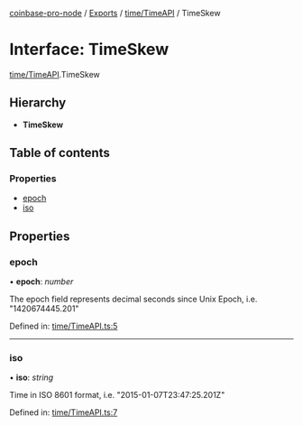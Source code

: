 [coinbase-pro-node](../../README.md) / [Exports](../../modules.md) / [time/TimeAPI](../../modules/time_timeapi.md) / TimeSkew

# Interface: TimeSkew

[time/TimeAPI](../../modules/time_timeapi.md).TimeSkew

## Hierarchy

- **TimeSkew**

## Table of contents

### Properties

- [epoch](timeapi.timeskew.md#epoch)
- [iso](timeapi.timeskew.md#iso)

## Properties

### epoch

• **epoch**: _number_

The epoch field represents decimal seconds since Unix Epoch, i.e. "1420674445.201"

Defined in: [time/TimeAPI.ts:5](https://github.com/bennycode/coinbase-pro-node/blob/ac883aa/src/time/TimeAPI.ts#L5)

---

### iso

• **iso**: _string_

Time in ISO 8601 format, i.e. "2015-01-07T23:47:25.201Z"

Defined in: [time/TimeAPI.ts:7](https://github.com/bennycode/coinbase-pro-node/blob/ac883aa/src/time/TimeAPI.ts#L7)
